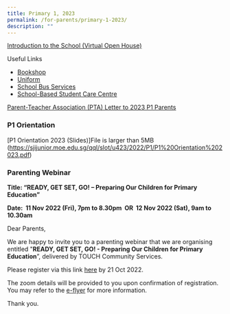 ```yaml
---
title: Primary 1, 2023
permalink: /for-parents/primary-1-2023/
description: ""
---
```

[Introduction to the School (Virtual Open House)](https://sites.google.com/moe.edu.sg/openhouse2020/home)  
  
Useful Links  
  

*   [Bookshop](/our-partners/school-book-shop)
*   [Uniform](/our-partners/school-uniform-supplier)
*   [School Bus Services](/our-partners/school-bus-service)
*   [School-Based Student Care Centre](/our-partners/pro-teach-at-sjij-student-care-centre)


[Parent-Teacher Association (PTA) Letter to 2023 P1 Parents](/files/PTA%20Letter%20to%202023%20P1%20Parents1.pdf)  

  

### P1 Orientation 


[P1 Orientation 2023 (Slides)]File is larger than 5MB (https://sjijunior.moe.edu.sg/qql/slot/u423/2022/P1/P1%20Orientation%202023.pdf)

### Parenting Webinar

**Title: “READY, GET SET, GO! – Preparing Our Children for Primary Education”**  


**Date:  11 Nov 2022 (Fri), 7pm to 8.30pm  OR  12 Nov 2022 (Sat), 9am to 10.30am**

  

Dear Parents, 

  

We are happy to invite you to a parenting webinar that we are organising entitled "**READY, GET SET, GO! - Preparing Our Children for Primary Education**”, delivered by TOUCH Community Services. 

  

Please register via this link [here](https://form.gov.sg/#!/633a771513cfcc0012c9634b) by 21 Oct 2022.

  

The zoom details will be provided to you upon confirmation of registration. You may refer to the [e-flyer](https://sjijunior-moe-edu-sg-admin.cwp.sg/qql/slot/u423/2021/for%20parents/Primary%201/Ready%20Get%20Set%20Go%20SJIJ.pdf) for more information.

  

Thank you.